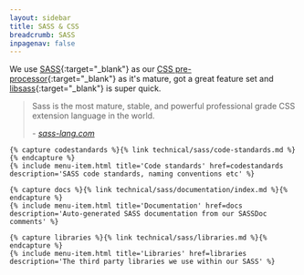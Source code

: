 ```yaml
---
layout: sidebar
title: SASS & CSS
breadcrumb: SASS
inpagenav: false
---
```


We use [SASS](http://sass-lang.com/){:target="_blank"} as our [CSS pre-processor](https://github.com/showcases/css-preprocessors){:target="_blank"} as it's mature, got a great feature set and [libsass](https://github.com/sass/libsass){:target="_blank"} is super quick.

<blockquote class="quote">
    <p>Sass is the most mature, stable, and powerful professional grade CSS extension language in the world.</p>
    <footer>
        - <cite><a href="http://sass-lang.com/" target="_blank" rel="noopener external">sass-lang.com</a></cite>
    </footer>
</blockquote>

<div class="grid">

    {% capture codestandards %}{% link technical/sass/code-standards.md %}{% endcapture %}
    {% include menu-item.html title='Code standards' href=codestandards description='SASS code standards, naming conventions etc' %}

    {% capture docs %}{% link technical/sass/documentation/index.md %}{% endcapture %}
    {% include menu-item.html title='Documentation' href=docs description='Auto-generated SASS documentation from our SASSDoc comments' %}

    {% capture libraries %}{% link technical/sass/libraries.md %}{% endcapture %}
    {% include menu-item.html title='Libraries' href=libraries description='The third party libraries we use within our SASS' %}

</div>
